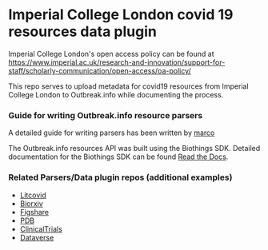# Imperial College London covid 19 resources data plugin

Imperial College London's open access policy can be found at https://www.imperial.ac.uk/research-and-innovation/support-for-staff/scholarly-communication/open-access/oa-policy/

This repo serves to upload metadata for covid19 resources from Imperial College London to Outbreak.info while documenting the process.

### Guide for writing Outbreak.info resource parsers
A detailed guide for writing parsers has been written by [marco](https://github.com/marcodarko)

The Outbreak.info resources API was built using the Biothings SDK. Detailed documentation for the Biothings SDK can be found [Read the Docs](https://docs.biothings.io/en/latest/).

### Related Parsers/Data plugin repos (additional examples)
* [Litcovid](https://github.com/marcodarko/litcovid)
* [Biorxiv](https://github.com/marcodarko/biorxiv)
* [Figshare](https://github.com/SuLab/covid_figshare)
* [PDB](https://github.com/SuLab/covid_pdb_datasets)
* [ClinicalTrials](https://github.com/flaneuse/clinical-trials)
* [Dataverse](https://github.com/juliamullen/dataverses)
